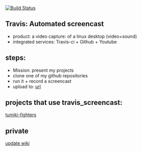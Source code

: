 [![Build Status](https://travis-ci.org/brownman/travis_screencast.svg?branch=develop)](https://travis-ci.org/browman/travis_screencast)
 

Travis: Automated screencast
-----
- product: a video capture: of a linux desktop (video+sound)
- integrated services: Travis-ci + Github + Youtube


steps:
----
- Mission: present my projects
- clone one of my github repositories
- run it + record a screencast
- upload to: [url](https://github.com/brownman/travis_screencast/tree/gh-pages)


projects that use travis_screencast:
----
[tumiki-fighters](https://github.com/brownman/tumiki-fighters)

 


private
-----
[update wiki](https://github.com/brownman/travis_screencast/tree/develop/wiki)
